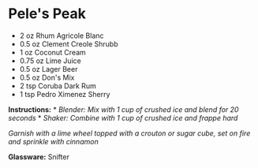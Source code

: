 # Pele's Peak

* 2 oz Rhum Agricole Blanc
* 0.5 oz Clement Creole Shrubb
* 1 oz Coconut Cream
* 0.75 oz Lime Juice
* 0.5 oz Lager Beer
* 0.5 oz Don's Mix
* 2 tsp Coruba Dark Rum
* 1 tsp Pedro Ximenez Sherry

__Instructions:__
    * _Blender: Mix with 1 cup of crushed ice and blend for 20 seconds_
    * _Shaker: Combine with 1 cup of crushed ice and frappe hard_

_Garnish with a lime wheel topped with a crouton or sugar cube, set on fire and sprinkle with cinnamon_

__Glassware:__ Snifter